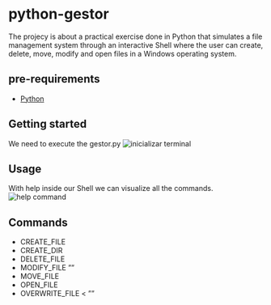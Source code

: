 # python-gestor

The projecy is about a practical exercise done in Python that simulates a file management system through an interactive Shell where the user can create, delete, move, modify and open files in a Windows operating system.

## pre-requirements
- [Python](https://www.python.org/downloads/)

## Getting started
We need to execute the gestor.py 
![inicializar terminal](https://user-images.githubusercontent.com/46933082/168459022-b9eeef69-43aa-4a1e-931b-d5fbdec4ce7d.PNG)

## Usage 
With help inside our Shell we can visualize all the commands.
![help command](https://user-images.githubusercontent.com/46933082/168459083-efdbb917-8e5f-4e72-b2b4-71080af039f9.PNG)

## Commands
- CREATE_FILE <relative file path>
- CREATE_DIR <relative path and name directory>
- DELETE_FILE <relative file path>
- MODIFY_FILE <relative file path> ”<content>”
- MOVE_FILE <relative file path><relative path>
- OPEN_FILE <relative file path>
- OVERWRITE_FILE <<relative file path> ”<content>”
